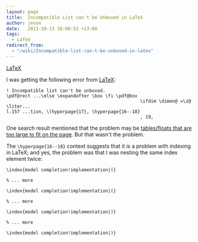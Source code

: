 ```yaml
---
layout: page
title:  Incompatible List can't be Unboxed in LaTeX
author: jevon
date:   2011-10-13 16:06:52 +13:00
tags:
  - LaTeX
redirect_from:
  - "/wiki/Incompatible-list-can-t-be-unboxed-in-latex"
---
```


[LaTeX](latex.md)

I was getting the following error from [LaTeX](latex.md):

```
! Incompatible list can't be unboxed.
\pdf@rect ...\else \expandafter \box \fi \pdf@box 
                                                  \ifdim \dimen@ =\z@ \liter...
l.157 ...tion, \(hyperpage{17}, \hyperpage{16--18}
                                                  , 19,
```

One search result mentioned that the problem may be <a href="http://www.tug.org/pipermail/texhax/2006-August/006747.html">tables/floats that are too large to fit on the page</a>. But that wasn't the problem.

The `\hyperpage{16--18}` context suggests that it is a problem with indexing in LaTeX; and yes, the problem was that I was nesting the same index element twice:

```
\index{model completion!implementation|(}

% ... more

\index{model completion!implementation|(}

% ... more 

\index{model completion!implementation|)}

% ... more 

\index{model completion!implementation|)}
```
